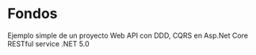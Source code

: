# Fondos
Ejemplo simple de un proyecto Web API con DDD, CQRS en Asp.Net Core RESTful service .NET 5.0
